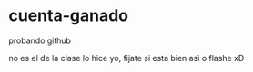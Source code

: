 # cuenta-ganado
probando github

no es el de la clase lo hice yo, fijate si esta bien asi o flashe xD
